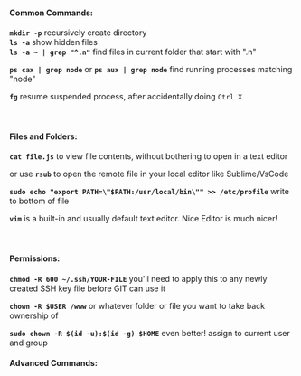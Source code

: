 #### Common Commands:  
  
**`mkdir -p`** recursively create directory  
**`ls -a`** show hidden files  
**`ls -a ~ | grep "^.n"`** find files in current folder that start with ".n"  
  
**`ps cax | grep node`** or **`ps aux | grep node`** find running processes matching "node"  
  
**`fg`** resume suspended process, after accidentally doing `Ctrl X`  
<br /><br />  
  
  
  
#### Files and Folders:  
  
**`cat file.js`** to view file contents, without bothering to open in a text editor  
  
or use **`rsub`** to open the remote file in your local editor like Sublime/VsCode  
  
**`sudo echo "export PATH=\"$PATH:/usr/local/bin\"" >> /etc/profile`** write to bottom of file  
  
**`vim`** is a built-in and usually default text editor. Nice Editor is much nicer!  
<br /><br />  
  
#### Permissions:  
  
**`chmod -R 600 ~/.ssh/YOUR-FILE`** you'll need to apply this to any newly created SSH key file before GIT can use it  
  
**`chown -R $USER /www`** or whatever folder or file you want to take back ownership of  
  
**`sudo chown -R $(id -u):$(id -g) $HOME`** even better! assign to current user and group  
  
#### Advanced Commands:  
  
<br /><br />  
  
  
